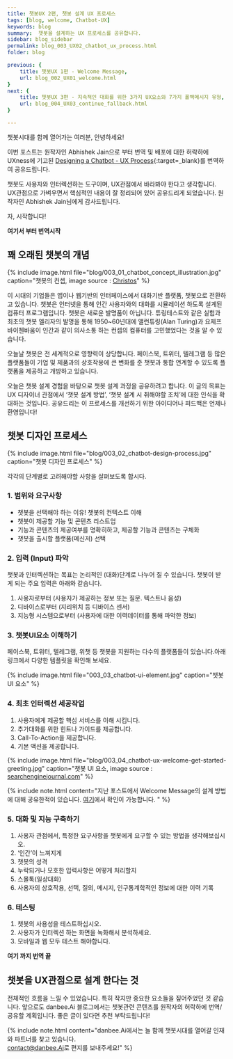 ```yaml
---
title: 챗봇UX 2편, 챗봇 설계 UX 프로세스
tags: [blog, welcome, Chatbot-UX]
keywords: blog
summary:  챗봇을 설계하는 UX 프로세스를 공유합니다.
sidebar: blog_sidebar
permalink: blog_003_UX02_chatbot_ux_process.html
folder: blog

previous: {
    title: 챗봇UX 1편 - Welcome Message,
    url: blog_002_UX01_welcome.html
}
next: {
    title: 챗봇UX 3편 - 지속적인 대화를 위한 3가지 UX요소와 7가지 폴백메시지 유형,
    url: blog_004_UX03_continue_fallback.html
}

---
```


챗봇시대를 함께 열어가는 여러분, 안녕하세요!

이번 포스트는 원작자인 Abhishek Jain으로 부터 번역 및 배포에 대한 허락하에
UXness에 기고된 [Designing a Chatbot - UX Process](http://www.uxness.in/2017/11/designing-chatbot-ux-process.html){:target=_blank}를 번역하여 공유드립니다.

챗봇도 사용자와 인터렉션하는 도구이며, UX관점에서 바라봐야 한다고 생각합니다.
UX관점으로 가벼우면서 핵심적인 내용이 잘 정리되어 있어 공유드리게 되었습니다.
원작자인 Abhishek Jain님에게 감사드립니다.

자, 시작합니다!

**여기서 부터 번역시작**

## 꽤 오래된 챗봇의 개념

{% include image.html file="blog/003_01_chatbot_concept_illustration.jpg"  caption="챗봇의 컨셉, image source : <a href='https://dribbble.com/shots/2886534-Chatbots-Illustration-finished'>Christos</a>" %}


이 시대의 기업들은 앱이나 웹기반의 인터페이스에서 대화기반 플랫폼, 챗봇으로 전환하고 있습니다. 챗봇은 인터넷을 통해 인간 사용자와의 대화를 시뮬레이션 하도록 설계된 컴퓨터 프로그램입니다. 챗봇은 새로운 발명품이 아닙니다. 튜링테스트와 같은 실험과 최초의 챗봇 엘리자의 발명을 통해 1950~60년대에 앨런튜링(Alan Turing)과 요제프 바이첸바움이 인간과 같이 의사소통 하는 컨셉의 컴퓨터를 고민했었다는 것을 알 수 있습니다. 


오늘날 챗봇은 전 세계적으로 영향력이 상당합니다. 페이스북, 트위터, 텔레그램 등 많은 플랫폼들이 기업 및 제품과의 상호작용에 큰 변화를 준 챗봇과 통합 연계할 수 있도록 플랫폼을 제공하고 개방하고 있습니다. 


오늘은 챗봇 설계 경험을 바탕으로 챗봇 설계 과정을 공유하려고 합니다. 이 글의 목표는 UX 디자이너 관점에서 ‘챗봇 설계 방법’, ‘챗봇 설계 시 취해야할 조치’에 대한 인식을 확대하는 것입니다. 공유드리는 이 프로세스를 개선하기 위한 아이디어나 피드백은 언제나 환영입니다!

## 챗봇 디자인 프로세스

{% include image.html file="blog/003_02_chatbot-design-process.jpg"  caption="챗봇 디자인 프로세스" %}

각각의 단계별로 고려해야할 사항을 살펴보도록 합시다.


### 1. 범위와 요구사항

- 챗봇을 선택해야 하는 이유! 챗봇의 컨텍스트 이해
- 챗봇이 제공할 기능 및 콘텐츠 리스트업
- 기능과 콘텐츠의 제공여부를 명확히하고, 제공할 기능과 콘텐츠는 구체화 
- 챗봇을 출시할 플랫폼(메신저) 선택

### 2. 입력 (Input) 파악

챗봇과 인터렉션하는 목표는 논리적인 (대화)단계로 나누어 질 수 있습니다.
챗봇이 받게 되는 주요 입력은 아래와 같습니다.

1. 사용자로부터 (사용자가 제공하는 정보 또는 질문. 텍스트나 음성)
2. 디바이스로부터 (지리위치 등 디바이스 센서)
3. 지능형 시스템으로부터 (사용자에 대한 이력데이터를 통해 파악한 정보)


### 3. 챗봇UI요소 이해하기

페이스북, 트위터, 텔레그램, 위챗 등 챗봇을 지원하는 다수의 플랫폼들이 있습니다.아래 링크에서 다양한 템플릿을 확인해 보세요.

{% include image.html file="003_03_chatbot-ui-element.jpg"  caption="챗봇 UI 요소" %}


### 4. 최초 인터렉션 세공작업

1. 사용자에게 제공할 핵심 서비스를 이해 시킵니다.
2. 추가대화를 위한 힌트나 가이드를 제공합니다.
3. Call-To-Action을 제공합니다.
4. 기본 액션을 제공합니다.

{% include image.html file="blog/003_04_chatbot-ux-welcome-get-started-greeting.jpg"  caption="챗봇 UI 요소, image source : <a href='https://www.searchenginejournal.com/marketers-guide-facebook-messenger-bots/179028'>searchenginejournal.com</a>" %}

{% include note.html content="지난 포스트에서 Welcome Message의 설계 방법에 대해 공유한적이 있습니다. [여기](http://doc.danbee.ai/blog_002_UX01_welcome.html)에서 확인이 가능합니다. " %}


### 5. 대화 및 지능 구축하기

1. 사용자 관점에서, 특정한 요구사항을 챗봇에게 요구할 수 있는 방법을 생각해보십시오.
2. ‘인간’이 느껴지게
3. 챗봇의 성격
4. 누락되거나 모호한 입력사항은 어떻게 처리할지
5. 스몰톡(일상대화)
6. 사용자의 상호작용, 선택, 질의, 메시지, 인구통계학적인 정보에 대한 이력 기록

### 6. 테스팅

1. 챗봇의 사용성을 테스트하십시오.
2. 사용자가 인터렉션 하는 화면을 녹화해서 분석하세요.
3. 모바일과 웹 모두 테스트 해야합니다.

**여기 까지 번역 끝**

## 챗봇을 UX관점으로 설계 한다는 것

전체적인 흐름을 느낄 수 있었습니다. 특히 작지만 중요한 요소들을 짚어주었던 것 같습니다.
앞으로도 danbee.Ai 블로그에서는 챗봇관련 콘텐츠를 원작자의 허락하에 번역/공유할 계획입니다.
좋은 글이 있다면 추천 부탁드립니다!

{% include note.html content="danbee.Ai에서는 늘 함께 챗봇시대를 열어갈 인재와 파트너를 찾고 있습니다.
<br/> [contact@danbee.Ai](mailto:contact@danbee.ai)로 편지를 보내주세요!" %}

